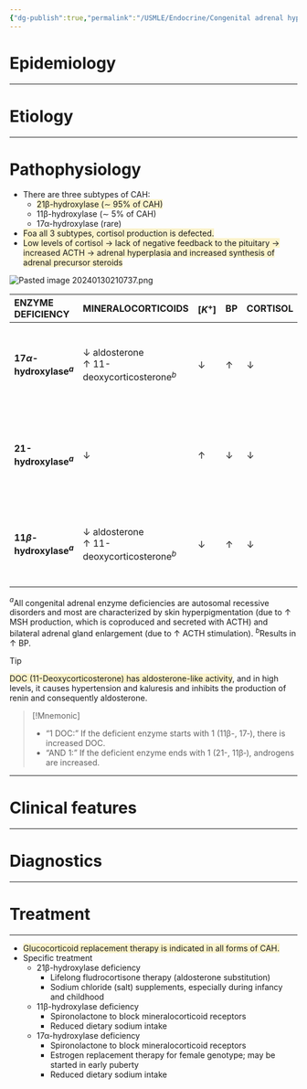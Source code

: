 ```yaml
---
{"dg-publish":true,"permalink":"/USMLE/Endocrine/Congenital adrenal hyperplasia/","tags":["t1"]}
---
```


# Epidemiology


---
# Etiology


---
# Pathophysiology
- There are three subtypes of CAH:
	- <span style="background:rgba(240, 200, 0, 0.2)">21β-hydroxylase (∼ 95% of CAH)</span>
	- 11β-hydroxylase (∼ 5% of CAH)
	- 17α-hydroxylase (rare)
- <span style="background:rgba(240, 200, 0, 0.2)">Foa all 3 subtypes, cortisol production is defected.</span>
- <span style="background:rgba(240, 200, 0, 0.2)">Low levels of cortisol → lack of negative feedback to the pituitary → increased ACTH → adrenal hyperplasia and increased synthesis of adrenal precursor steroids</span>

![Pasted image 20240130210737.png](/img/user/appendix/Pasted%20image%2020240130210737.png)

| ENZYME DEFICIENCY              | MINERALOCORTICOIDS                                                 | $[K^+]$      | BP           | CORTISOL     | SEX HORMONES | LABS                                                             | PRESENTATION                                                                                                |
| :----------------------------- | :----------------------------------------------------------------- | :----------- | :----------- | :----------- | :----------- | :--------------------------------------------------------------- | :---------------------------------------------------------------------------------------------------------- |
| **17$\alpha$-hydroxylase$^a$** | $\downarrow$ aldosterone <br>$\uparrow$ 11-deoxycorticosterone$^b$ | $\downarrow$ | $\uparrow$   | $\downarrow$ | $\downarrow$ | $\downarrow$ androstenedione                                     | XY: atypical genitalia, undescended testes <br> XX: lacks 2$^\circ$ sexual development                      |
| **21-hydroxylase$^a$**         | $\downarrow$                                                       | $\uparrow$   | $\downarrow$ | $\downarrow$ | $\uparrow$   | $\uparrow$ renin activity <br> $\uparrow$ 17-hydroxyprogesterone | Most common <br> Presents in infancy (salt wasting) or childhood (precocious puberty) <br> XX: virilization |
| **11$\beta$-hydroxylase$^a$**  | $\downarrow$ aldosterone <br>$\uparrow$ 11-deoxycorticosterone$^b$ | $\downarrow$ | $\uparrow$   | $\downarrow$ | $\uparrow$   | $\downarrow$ renin activity                                      | Presents in infancy (severe hypertension) or childhood (precocious puberty) <br> XX: virilization           |

$^a$All congenital adrenal enzyme deficiencies are autosomal recessive disorders and most are characterized by skin hyperpigmentation (due to $\uparrow$ MSH production, which is coproduced and secreted with ACTH) and bilateral adrenal gland enlargement (due to $\uparrow$ ACTH stimulation).
$^b$Results in $\uparrow$ BP.

>[!tip] 
><span style="background:rgba(240, 200, 0, 0.2)">DOC (11-Deoxycorticosterone) has aldosterone-like activity</span>, and in high levels, it causes hypertension and kaluresis and inhibits the production of renin and consequently aldosterone.

>[!Mnemonic] 
>- “1 DOC:” If the deficient enzyme starts with 1 (11β-, 17‑), there is increased DOC.
>- “AND 1:” If the deficient enzyme ends with 1 (21-, 11β‑), androgens are increased.

---
# Clinical features


---
# Diagnostics


---
# Treatment
---
- <span style="background:rgba(240, 200, 0, 0.2)">Glucocorticoid replacement therapy is indicated in all forms of CAH.</span>
- Specific treatment
	- 21β-hydroxylase deficiency
		- Lifelong fludrocortisone therapy (aldosterone substitution)
		- Sodium chloride (salt) supplements, especially during infancy and childhood
	- 11β-hydroxylase deficiency
		- Spironolactone to block mineralocorticoid receptors
		- Reduced dietary sodium intake
	- 17α-hydroxylase deficiency
		- Spironolactone to block mineralocorticoid receptors
		- Estrogen replacement therapy for female genotype; may be started in early puberty
		- Reduced dietary sodium intake


